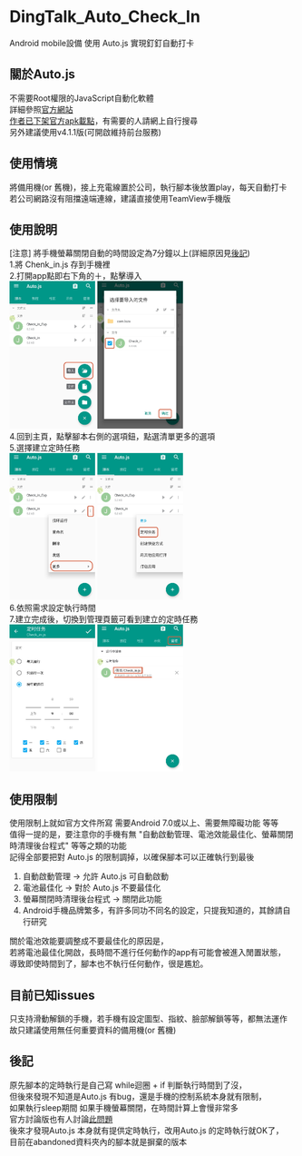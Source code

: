 # DingTalk_Auto_Check_In
Android mobile設備 使用 Auto.js 實現釘釘自動打卡

## 關於Auto.js
不需要Root權限的JavaScript自動化軟體  
詳細參照<a href="https://hyb1996.github.io/AutoJs-Docs/" target="_blank">官方網站</a>  
<a href="https://github.com/hyb1996/Auto.js/issues/500#issuecomment-521103649" target="_blank">作者已下架官方apk載點</a>，有需要的人請網上自行搜尋  
另外建議使用v4.1.1版(可開啟維持前台服務)  

## 使用情境
將備用機(or 舊機)，接上充電線置於公司，執行腳本後放置play，每天自動打卡  
若公司網路沒有阻擋遠端連線，建議直接使用TeamView手機版  

## 使用說明
[注意] 將手機螢幕關閉自動的時間設定為7分鐘以上(詳細原因見<a href=#後記>後記</a>)  
1.將 Chenk_in.js 存到手機裡  
2.打開app點即右下角的＋，點擊導入  
<img src="./tutorial/001.png" width = "30%" height = "30%" />
<img src="./tutorial/002.png" width = "30%" height = "30%" />  
4.回到主頁，點擊腳本右側的選項鈕，點選清單更多的選項  
5.選擇建立定時任務  
<img src="./tutorial/003.png" width = "30%" height = "30%" />
<img src="./tutorial/004.png" width = "30%" height = "30%" />  
6.依照需求設定執行時間  
7.建立完成後，切換到管理頁籤可看到建立的定時任務  
<img src="./tutorial/005.png" width = "30%" height = "30%" />
<img src="./tutorial/006.png" width = "30%" height = "30%" />  

## 使用限制
使用限制上就如官方文件所寫 需要Android 7.0或以上、需要無障礙功能 等等  
值得一提的是，要注意你的手機有無 "自動啟動管理、電池效能最佳化、螢幕關閉時清理後台程式" 等等之類的功能  
記得全部要把對 Auto.js 的限制調掉，以確保腳本可以正確執行到最後  
1. 自動啟動管理 → 允許 Auto.js 可自動啟動
2. 電池最佳化 → 對於 Auto.js 不要最佳化
3. 螢幕關閉時清理後台程式 → 關閉此功能
4. Android手機品牌繁多，有許多同功不同名的設定，只提我知道的，其餘請自行研究

關於電池效能要調整成不要最佳化的原因是，  
若將電池最佳化開啟，長時間不進行任何動作的app有可能會被進入閒置狀態，  
導致即使時間到了，腳本也不執行任何動作，很是尷尬。  

## 目前已知issues
只支持滑動解鎖的手機，若手機有設定圖型、指紋、臉部解鎖等等，都無法運作  
故只建議使用無任何重要資料的備用機(or 舊機)  

## 後記
原先腳本的定時執行是自己寫 while迴圈 + if 判斷執行時間到了沒，  
但後來發現不知道是Auto.js 有bug，還是手機的控制系統本身就有限制，  
如果執行sleep期間 如果手機螢幕關閉，在時間計算上會慢非常多  
官方討論版也有人討論<a href="https://www.autojs.org/topic/197/%E4%BD%BF%E7%94%A8sleep-%E5%9C%A8%E9%94%81%E5%B1%8F%E4%B9%8B%E5%90%8E-%E4%B8%8D%E5%87%86" target="_blank">此問題</a>  
後來才發現Auto.js 本身就有提供定時執行，改用Auto.js 的定時執行就OK了，  
目前在abandoned資料夾內的腳本就是摒棄的版本  